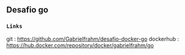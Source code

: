 ## Desafio go

### `Links`

git : https://github.com/Gabrielfrahm/desafio-docker-go
dockerhub : https://hub.docker.com/repository/docker/gabrielfrahm/go

